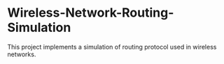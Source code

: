 # Wireless-Network-Routing-Simulation
This project implements a simulation of routing protocol used in wireless networks.
